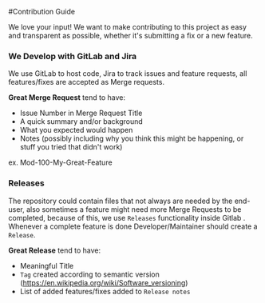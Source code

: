 #Contribution Guide

We love your input! We want to make contributing to this project as easy and 
transparent as possible, whether it's submitting a fix or a new feature.


### We Develop with GitLab and Jira
We use GitLab to host code, Jira to track issues and feature requests,
all features/fixes are accepted as Merge requests.


**Great Merge Request** tend to have:

- Issue Number in Merge Request Title
- A quick summary and/or background
- What you expected would happen
- Notes (possibly including why you think this might be happening, or stuff you tried that didn't work)

ex. Mod-100-My-Great-Feature


### Releases

The repository could contain files that not always are needed by the end-user,
also sometimes a feature might need more Merge Requests to be completed, because of this, we use
`Releases` functionality inside Gitlab . Whenever a complete feature is done Developer/Maintainer
should create a `Release`.

**Great Release** tend to have:

- Meaningful Title
- `Tag` created according to semantic version (https://en.wikipedia.org/wiki/Software_versioning)
- List of added features/fixes added to `Release notes` 
